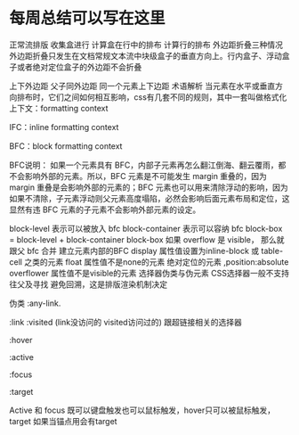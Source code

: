 # 每周总结可以写在这里
正常流排版
收集盒进行
计算盒在行中的排布
计算行的排布
外边距折叠三种情况
外边距折叠只发生在文档常规文本流中块级盒子的垂直方向上。行内盒子、浮动盒子或者绝对定位盒子的外边距不会折叠

上下外边距
父子同外边距
同一个元素上下边距
术语解析
当元素在水平或垂直方向排布时，它们之间如何相互影响，css有几套不同的规则，其中一套叫做格式化上下文：formatting context

IFC：inline formatting context

BFC：block formatting context

BFC说明：
如果一个元素具有 BFC，内部子元素再怎么翻江倒海、翻云覆雨，都不会影响外部的元素。所以，BFC 元素是不可能发生 margin 重叠的，因为 margin 重叠是会影响外部的元素的；BFC 元素也可以用来清除浮动的影响，因为如果不清除，子元素浮动则父元素高度塌陷，必然会影响后面元素布局和定位，这显然有违 BFC 元素的子元素不会影响外部元素的设定。

block-level 表示可以被放入 bfc
block-container 表示可以容纳 bfc
block-box = block-level + block-container
block-box 如果 overflow 是 visible， 那么就跟父 bfc 合并
建立元素内部的BFC
display 属性值设置为inline-block 或 table-cell 之类的元素
float 属性值不是none的元素
绝对定位的元素 ,position:absolute
overflower 属性值不是visible的元素
选择器伪类与伪元素
CSS选择器一般不支持往父及寻找 避免回溯，这是排版渲染机制决定

伪类
:any-link.

:link :visited (link没访问的 visited访问过的) 跟超链接相关的选择器

:hover

:active

:focus

:target

Active 和 focus 既可以键盘触发也可以鼠标触发，hover只可以被鼠标触发，target 如果当锚点用会有target